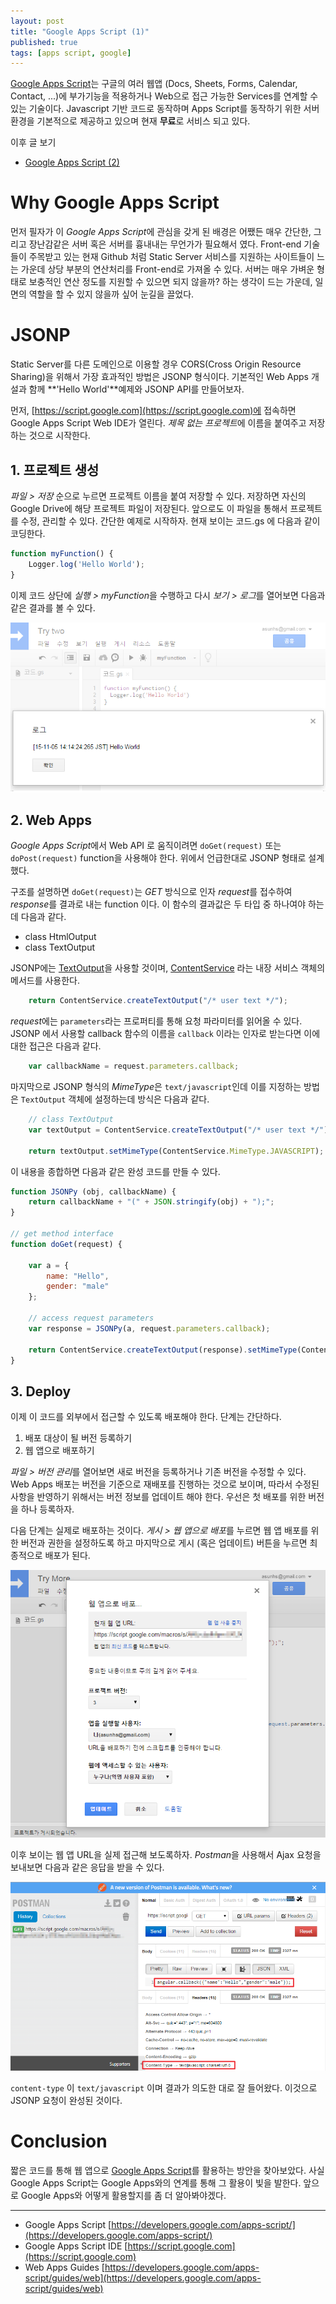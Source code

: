```yaml
---
layout: post
title: "Google Apps Script (1)"
published: true
tags: [apps script, google]
---
```


[Google Apps Script](https://script.google.com)는 구글의 여러 웹앱 (Docs, Sheets, Forms, Calendar, Contact, ...)에 부가기능을 적용하거나 Web으로 접근 가능한 Services를 연계할 수 있는 기술이다. Javascript 기반 코드로 동작하며 Apps Script를 동작하기 위한 서버환경을 기본적으로 제공하고 있으며 현재 **무료**로 서비스 되고 있다.

이후 글 보기
- [Google Apps Script (2)](/4)

# Why Google Apps Script

먼저 필자가 이 *Google Apps Script*에 관심을 갖게 된 배경은 어쨌든 매우 간단한, 그리고 장난감같은 서버 혹은 서버를 흉내내는 무언가가 필요해서 였다. Front-end 기술들이 주목받고 있는 현재 Github 처럼 Static Server 서비스를 지원하는 사이트들이 느는 가운데 상당 부분의 연산처리를 Front-end로 가져올 수 있다.
서버는 매우 가벼운 형태로 보충적인 연산 정도를 지원할 수 있으면 되지 않을까? 하는 생각이 드는 가운데, 일면의 역할을 할 수 있지 않을까 싶어 눈길을 끌었다.

# JSONP

Static Server를 다른 도메인으로 이용할 경우 CORS(Cross Origin Resource Sharing)을 위해서 가장 효과적인 방법은 JSONP 형식이다. 기본적인 Web Apps 개설과 함께 **'Hello World'**예제와 JSONP API를 만들어보자.

<!-- more -->

먼저, [https://script.google.com](https://script.google.com)에 접속하면 Google Apps Script Web IDE가 열린다. *제목 없는 프로젝트*에 이름을 붙여주고 저장하는 것으로 시작한다.

## 1. 프로젝트 생성

*파일 > 저장* 순으로 누르면 프로젝트 이름을 붙여 저장할 수 있다. 저장하면 자신의 Google Drive에 해당 프로젝트 파일이 저장된다. 앞으로도 이 파일을 통해서 프로젝트를 수정, 관리할 수 있다.
간단한 예제로 시작하자. 현재 보이는 코드.gs 에 다음과 같이 코딩한다.

```javascript
function myFunction() {
    Logger.log('Hello World');
}
```

이제 코드 상단에 *실행 > myFunction*을 수행하고 다시 *보기 > 로그*를 열어보면 다음과 같은 결과를 볼 수 있다.

![Hello World](/images/posts/gas-helloworld.png)

## 2. Web Apps

*Google Apps Script*에서 Web API 로 움직이려면 `doGet(request)` 또는 `doPost(request)` function을 사용해야 한다. 위에서 언급한대로 JSONP 형태로 설계했다.

구조를 설명하면 `doGet(request)`는 *GET* 방식으로 인자 *request*를 접수하여 *response*를 결과로 내는 function 이다. 이 함수의 결과값은 두 타입 중 하나여야 하는데 다음과 같다.

- class HtmlOutput
- class TextOutput

JSONP에는 [TextOutput](https://developers.google.com/apps-script/reference/content/text-output)을 사용할 것이며, [ContentService](https://developers.google.com/apps-script/guides/content) 라는 내장 서비스 객체의 메서드를 사용한다.

```javascript
    return ContentService.createTextOutput("/* user text */");
```

*request*에는 `parameters`라는 프로퍼티를 통해 요청 파라미터를 읽어올 수 있다. JSONP 에서 사용할 callback 함수의 이름을 `callback` 이라는 인자로 받는다면 이에 대한 접근은 다음과 같다.

```javascript
    var callbackName = request.parameters.callback;
```

마지막으로 JSONP 형식의 *MimeType*은 `text/javascript`인데 이를 지정하는 방법은 `TextOutput` 객체에 설정하는데 방식은 다음과 같다.

```javascript
    // class TextOutput
    var textOutput = ContentService.createTextOutput("/* user text */");

    return textOutput.setMimeType(ContentService.MimeType.JAVASCRIPT);
```

이 내용을 종합하면 다음과 같은 완성 코드를 만들 수 있다.

```javascript
function JSONPy (obj, callbackName) {
    return callbackName + "(" + JSON.stringify(obj) + ");";
}

// get method interface
function doGet(request) {

    var a = {
        name: "Hello",
        gender: "male"
    };

    // access request parameters
    var response = JSONPy(a, request.parameters.callback);

    return ContentService.createTextOutput(response).setMimeType(ContentService.MimeType.JAVASCRIPT);
}
```

## 3. Deploy

이제 이 코드를 외부에서 접근할 수 있도록 배포해야 한다. 단계는 간단하다.

1. 배포 대상이 될 버전 등록하기
2. 웹 앱으로 배포하기

*파일 > 버전 관리*를 열어보면 새로 버전을 등록하거나 기존 버전을 수정할 수 있다. Web Apps 배포는 버전을 기준으로 재배포를 진행하는 것으로 보이며, 따라서 수정된 사항을 반영하기 위해서는 버전 정보를 업데이트 해야 한다. 우선은 첫 배포를 위한 버전을 하나 등록하자.

다음 단계는 실제로 배포하는 것이다. *게시 > 웹 앱으로 배포*를 누르면 웹 앱 배포를 위한 버전과 권한을 설정하도록 하고 마지막으로 게시 (혹은 업데이트) 버튼을 누르면 최종적으로 배포가 된다.

![Hello World](/images/posts/gas-deploy-webapps.png)

이후 보이는 웹 앱 URL을 실제 접근해 보도록하자. *Postman*을 사용해서 Ajax 요청을 보내보면 다음과 같은 응답을 받을 수 있다.

![Hello World](/images/posts/gas-request-jsonp.png)

`content-type` 이 `text/javascript` 이며 결과가 의도한 대로 잘 들어왔다. 이것으로 JSONP 요청이 완성된 것이다.

# Conclusion

짧은 코드를 통해 웹 앱으로 [Google Apps Script](https://script.google.com)를 활용하는 방안을 찾아보았다. 사실 Google Apps Script는 Google Apps와의 연계를 통해 그 활용이 빛을 발한다. 앞으로 Google Apps와 어떻게 활용할지를 좀 더 알아봐야겠다.



-------------------------
- Google Apps Script
  [https://developers.google.com/apps-script/](https://developers.google.com/apps-script/)
- Google Apps Script IDE
  [https://script.google.com](https://script.google.com)
- Web Apps Guides
  [https://developers.google.com/apps-script/guides/web](https://developers.google.com/apps-script/guides/web)
